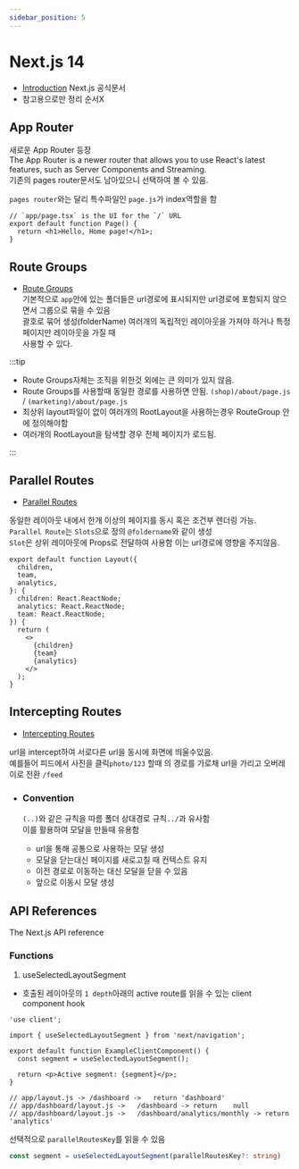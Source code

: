 ```yaml
---
sidebar_position: 5
---
```


# Next.js 14

- [Introduction](https://nextjs.org/docs) Next.js 공식문서
- 참고용으로만 정리 순서X

## App Router

새로운 App Router 등장  
The App Router is a newer router that allows you to use React's latest features, such as Server Components and Streaming.  
기존의 pages router문서도 남아있으니 선택하여 볼 수 있음.

`pages router`와는 달리 특수파일인 `page.js`가 index역할을 함

```tsx title="app/page.tsx"
// `app/page.tsx` is the UI for the `/` URL
export default function Page() {
  return <h1>Hello, Home page!</h1>;
}
```

## Route Groups

- [Route Groups](https://nextjs.org/docs/app/building-your-application/routing/route-groups)  
  기본적으로 `app`안에 있는 폴더들은 url경로에 표시되지만 url경로에 포함되지 않으면서 그룹으로 묶을 수 있음  
  괄호로 묶어 생성(folderName) 여러개의 독립적인 레이아웃을 가져야 하거나 특정 페이지만 레이아웃을 가질 때  
  사용할 수 있다.

:::tip

- Route Groups자체는 조직을 위한것 외에는 큰 의미가 있지 않음.
- Route Groups를 사용할때 동일한 경로를 사용하면 안됨. `(shop)/about/page.js` / `(marketing)/about/page.js`
- 최상위 layout파일이 없이 여러개의 RootLayout을 사용하는경우 RouteGroup 안에 정의해야함
- 여러개의 RootLayout을 탐색할 경우 전체 페이지가 로드됨.

:::

## Parallel Routes

- [Parallel Routes](https://nextjs.org/docs/app/building-your-application/routing/parallel-routes#useselectedlayoutsegments)

동일한 레이아웃 내에서 한개 이상의 페이지를 동시 혹은 조건부 렌더링 가능.  
`Parallel Route`는 `Slots`으로 정의 `@foldername`와 같이 생성  
`Slot`은 상위 레이아웃에 Props로 전달하여 사용함 이는 url경로에 영향을 주지않음.

```tsx title="app/layout.tsx"
export default function Layout({
  children,
  team,
  analytics,
}: {
  children: React.ReactNode;
  analytics: React.ReactNode;
  team: React.ReactNode;
}) {
  return (
    <>
      {children}
      {team}
      {analytics}
    </>
  );
}
```

## Intercepting Routes

- [Intercepting Routes](https://nextjs.org/docs/app/building-your-application/routing/intercepting-routes)

url을 intercept하여 서로다른 url을 동시에 화면에 띄울수있음.  
예를들어 피드에서 사진을 클릭`photo/123` 할때 의 경로를 가로채 url을 가리고 오버레이로 전환 `/feed`

- ### Convention

  `(..)`와 같은 규칙을 따름 폴더 상대경로 규칙`../`과 유사함  
  이를 활용하여 모달을 만들때 유용함

  - url을 통해 공통으로 사용하는 모달 생성
  - 모달을 닫는대신 페이지를 새로고칠 때 컨텍스트 유지
  - 이전 경로로 이동하는 대신 모달을 닫을 수 있음
  - 앞으로 이동시 모달 생성

## API References

The Next.js API reference

### Functions

1. useSelectedLayoutSegment

- 호출된 레이아웃의 `1 depth`아래의 active route를 읽을 수 있는 client component hook

```tsx title="app/example-client-component.tsx"
'use client';

import { useSelectedLayoutSegment } from 'next/navigation';

export default function ExampleClientComponent() {
  const segment = useSelectedLayoutSegment();

  return <p>Active segment: {segment}</p>;
}

// app/layout.js ->	/dashboard ->	return 'dashboard'
// app/dashboard/layout.js ->	/dashboard -> return	null
// app/dashboard/layout.js ->	/dashboard/analytics/monthly ->	return 'analytics'
```

선택적으로 `parallelRoutesKey`를 읽을 수 있음

```ts
const segment = useSelectedLayoutSegment(parallelRoutesKey?: string)
```

